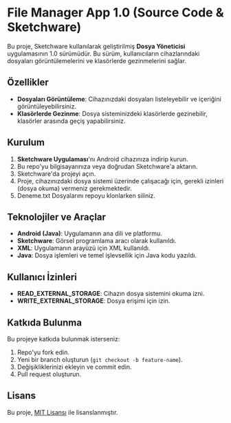 # File Manager App 1.0 (Source Code & Sketchware)

Bu proje, Sketchware kullanılarak geliştirilmiş **Dosya Yöneticisi** uygulamasının 1.0 sürümüdür. Bu sürüm, kullanıcıların cihazlarındaki dosyaları görüntülemelerini ve klasörlerde gezinmelerini sağlar.

## Özellikler
- **Dosyaları Görüntüleme**: Cihazınızdaki dosyaları listeleyebilir ve içeriğini görüntüleyebilirsiniz.
- **Klasörlerde Gezinme**: Dosya sisteminizdeki klasörlerde gezinebilir, klasörler arasında geçiş yapabilirsiniz.

## Kurulum
1. **Sketchware Uygulaması**'nı Android cihazınıza indirip kurun.
2. Bu repo'yu bilgisayarınıza veya doğrudan Sketchware'a aktarın.
3. Sketchware'da projeyi açın.
4. Proje, cihazınızdaki dosya sistemi üzerinde çalışacağı için, gerekli izinleri (dosya okuma) vermeniz gerekmektedir.
5. Deneme.txt Dosyalarını repoyu klonlarken siliniz.

## Teknolojiler ve Araçlar
- **Android (Java)**: Uygulamanın ana dili ve platformu.
- **Sketchware**: Görsel programlama aracı olarak kullanıldı.
- **XML**: Uygulamanın arayüzü için XML kullanıldı.
- **Java**: Dosya işlemleri ve temel işlevsellik için Java kodu yazıldı.

## Kullanıcı İzinleri
- **READ_EXTERNAL_STORAGE**: Cihazın dosya sistemini okuma izni.
- **WRITE_EXTERNAL_STORAGE**: Dosya erişimi için izin.

## Katkıda Bulunma
Bu projeye katkıda bulunmak isterseniz:
1. Repo'yu fork edin.
2. Yeni bir branch oluşturun (`git checkout -b feature-name`).
3. Değişikliklerinizi ekleyin ve commit edin.
4. Pull request oluşturun.

## Lisans
Bu proje, [MIT Lisansı](LICENSE) ile lisanslanmıştır.
